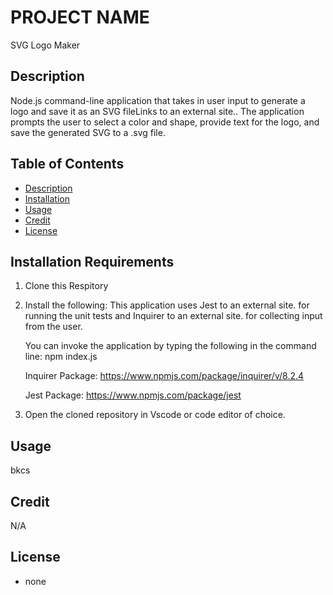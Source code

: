# PROJECT NAME
SVG Logo Maker

## Description
Node.js command-line application that takes in user input to generate a logo and save it as an SVG fileLinks to an external site.. The application prompts the user to select a color and shape, provide text for the logo, and save the generated SVG to a .svg file.

## Table of Contents
- [Description](#description)
- [Installation](#installation)
- [Usage](#usage)
- [Credit](#credit)
- [License](#license)

## Installation Requirements
1. Clone this Respitory
2. Install the following: This application uses Jest to an external site. for running the unit tests and Inquirer to an external site. for collecting input from the user. 

    You can invoke the application by typing the following in the command line: npm index.js

    Inquirer Package:
    https://www.npmjs.com/package/inquirer/v/8.2.4

    Jest Package:
    https://www.npmjs.com/package/jest

3. Open the cloned repository in Vscode or code editor of choice.

## Usage
bkcs

## Credit
N/A

## License
* none

